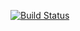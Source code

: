  [![Build Status](https://travis-ci.org/BitterPotato/BitterPotato.github.io.svg?branch=blog_source)](https://travis-ci.org/BitterPotato/BitterPotato.github.io)